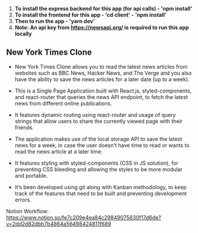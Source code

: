 1. **To install the express backend for this app (for api calls) - 'npm install'**
2. **To install the frontend for this app - 'cd client' - 'npm install'**
3. **Then to run the app - 'yarn dev'**
4. **Note: An api key from https://newsapi.org/ is required to run this app locally**

## New York Times Clone

- New York Times Clone allows you to read the latest news articles from websites such as BBC News, Hacker News, and The Verge and you also have the ability to save the news articles for a later date (up to a week).

- This is a Single Page Application built with React.js, styled-components, and react-router that queries the news API endpoint, to fetch the latest news from different online publications.

- It features dynamic routing using react-router and usage of query strings that allow users to share the currently viewed page with their friends.

- The application makes use of the local storage API to save the latest news for a week, in case the user doesn’t have time to read or wants to read the news article at a later time.

- It features styling with styled-components (CSS in JS solution), for preventing CSS bleeding and allowing the styles to be more modular and portable.

- It’s been developed using git along with Kanban methodology, to keep track of the features that need to be built and preventing development errors.

Notion Workflow:
https://www.notion.so/fe7c209e4ea84c29849075830f17d6de?v=2dd2d82dbb7b4864a56498424811f689
